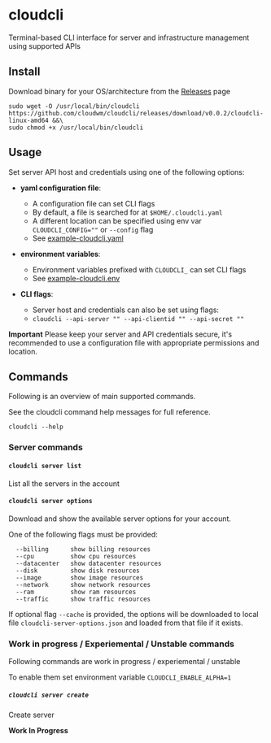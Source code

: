 # cloudcli

Terminal-based CLI interface for server and infrastructure management using supported APIs

## Install

Download binary for your OS/architecture from the [Releases](https://github.com/cloudwm/cloudcli/releases) page

```
sudo wget -O /usr/local/bin/cloudcli https://github.com/cloudwm/cloudcli/releases/download/v0.0.2/cloudcli-linux-amd64 &&\
sudo chmod +x /usr/local/bin/cloudcli
```

## Usage

Set server API host and credentials using one of the following options:

* **yaml configuration file**:
    * A configuration file can set CLI flags 
    * By default, a file is searched for at `$HOME/.cloudcli.yaml`
    * A different location can be specified using env var `CLOUDCLI_CONFIG=""` or `--config` flag
    * See [example-cloudcli.yaml](/example-cloudcli.yaml)

* **environment variables**:
    * Environment variables prefixed with `CLOUDCLI_` can set CLI flags
    * See [example-cloudcli.env](/example-cloudcli.env)

* **CLI flags**:
    * Server host and credentials can also be set using flags:
    * `cloudcli --api-server "" --api-clientid "" --api-secret ""`

**Important** Please keep your server and API credentials secure, 
it's recommended to use a configuration file with appropriate permissions and location.


## Commands

Following is an overview of main supported commands.

See the cloudcli command help messages for full reference.

```
cloudcli --help
```


### Server commands


#### `cloudcli server list`

List all the servers in the account


#### `cloudcli server options`

Download and show the available server options for your account.

One of the following flags must be provided:

```
  --billing      show billing resources
  --cpu          show cpu resources
  --datacenter   show datacenter resources
  --disk         show disk resources
  --image        show image resources
  --network      show network resources
  --ram          show ram resources
  --traffic      show traffic resources
```

If optional flag `--cache` is provided, the options will be downloaded to local file `cloudcli-server-options.json` and loaded from that file if it exists.


### Work in progress / Experiemental / Unstable commands

Following commands are work in progress / experiemental / unstable

To enable them set environment variable `CLOUDCLI_ENABLE_ALPHA=1`

##### `cloudcli server create`

Create server

**Work In Progress**
